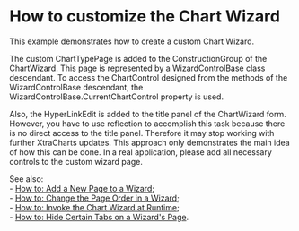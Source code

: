 # How to customize the Chart Wizard


<p>This example demonstrates how to create a custom Chart Wizard.</p><p>The custom ChartTypePage is added to the ConstructionGroup of the ChartWizard. This page is represented by a WizardControlBase class descendant. To access the ChartControl designed from the methods of the WizardControlBase descendant, the WizardControlBase.CurrentChartControl property is used.</p><p>Also, the HyperLinkEdit is added to the title panel of the ChartWizard form. However, you have to use reflection to accomplish this task because there is no direct access to the title panel. Therefore it may stop working with further XtraCharts updates. This approach only demonstrates the main idea of how this can be done. In a real application, please add all necessary controls to the custom wizard page.</p><p>See also:<br />
- <a href="http://help.devexpress.com/XtraCharts/CustomDocument3331.aspx">How to: Add a New Page to a Wizard</a>;<br />
- <a href="http://help.devexpress.com/XtraCharts/CustomDocument3330.aspx">How to: Change the Page Order in a Wizard</a>;<br />
- <a href="http://help.devexpress.com/XtraCharts/CustomDocument3329.aspx">How to: Invoke the Chart Wizard at Runtime</a>;<br />
- <a href="http://help.devexpress.com/XtraCharts/CustomDocument3332.aspx">How to: Hide Certain Tabs on a Wizard's Page</a>.</p>

<br/>


